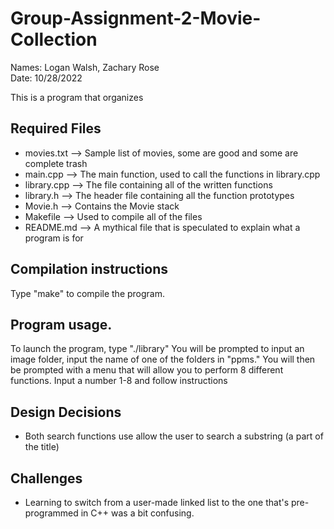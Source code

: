 # Group-Assignment-2-Movie-Collection
Names: Logan Walsh, Zachary Rose  
Date: 10/28/2022

This is a program that organizes

## Required Files
* movies.txt --> Sample list of movies, some are good and some are complete trash
* main.cpp --> The main function, used to call the functions in library.cpp
* library.cpp --> The file containing all of the written functions
* library.h --> The header file containing all the function prototypes
* Movie.h --> Contains the Movie stack
* Makefile --> Used to compile all of the files
* README.md --> A mythical file that is speculated to explain what a program is for

## Compilation instructions

Type "make" to compile the program. 

## Program usage.

To launch the program, type "./library" You will be prompted to input an image folder, input the name of one of the folders in "ppms." You will then be prompted with a menu
that will allow you to perform 8 different functions. Input a number 1-8 and follow instructions

## Design Decisions

* Both search functions use allow the user to search a substring (a part of the title)

## Challenges 

* Learning to switch from a user-made linked list to the one that's pre-programmed in C++ was a bit confusing. 
